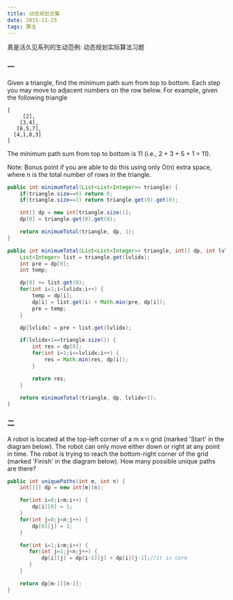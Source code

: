 ```yaml
---
title: 动态规划合集
date: 2015-11-25
tags: 算法
---
```


真是活久见系列的生动范例: 动态规划实际算法习题

### 一

Given a triangle, find the minimum path sum from top to bottom. Each step you may move to adjacent numbers on the row below.
For example, given the following triangle
```vim
[
     [2],
    [3,4],
   [6,5,7],
  [4,1,8,3]
]
```
The minimum path sum from top to bottom is 11 (i.e., 2 + 3 + 5 + 1 = 11).

Note:
Bonus point if you are able to do this using only O(n) extra space, where n is the total number of rows in the triangle.
```java
public int minimumTotal(List<List<Integer>> triangle) {
    if(triangle.size==0) return 0;
    if(triangle.size==1) return triangle.get(0).get(0);

    int[] dp = new int[triangle.size()];
    dp[0] = triangle.get(0).get(0);

    return minimumTotal(triangle, dp, 1);
}

public int minimumTotal(List<List<Integer>> triangle, int[] dp, int lvlidx) {
    List<Integer> list = triangle.get(lvlidx);
    int pre = dp[0];
    int temp;

    dp[0] += list.get(0);
    for(int i=1;i<lvlidx;i++) {
        temp = dp[i];
        dp[i] = list.get(i) + Math.min(pre, dp[i]);
        pre = temp;
    }

    dp[lvlidx] = pre + list.get(lvlidx);

    if(lvlidx+1==triangle.size()) {
        int res = dp[0];
        for(int i=1;i<=lvlidx;i++) {
            res = Math.min(res, dp[i]);
        }

        return res;
    }

    return minimumTotal(triangle, dp, lvlidx+1);
}
```

### 二

A robot is located at the top-left corner of a m x n grid (marked 'Start' in the diagram below).
The robot can only move either down or right at any point in time. The robot is trying to reach the bottom-right corner of the grid (marked 'Finish' in the diagram below).
How many possible unique paths are there?
```java
public int uniquePaths(int m, int n) {
    int[][] dp = new int[m][n];

    for(int i=0;i<m;i++) {
        dp[i][0] = 1;
    }
    for(int j=0;j<n;j++) {
        dp[0][j] = 1;
    }

    for(int i=1;i<m;i++) {
       for(int j=1;j<n;j++) {
           dp[i][j] = dp[i-1][j] + dp[i][j-1];//it is core
       }
    }

    return dp[m-1][n-1];
}
```
